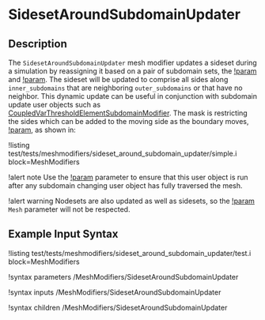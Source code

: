 # SidesetAroundSubdomainUpdater

## Description

The `SidesetAroundSubdomainUpdater` mesh modifier updates a sideset during a simulation by reassigning it based on a pair of subdomain sets, the [!param](/MeshModifiers/SidesetAroundSubdomainUpdater/inner_subdomains) and [!param](/MeshModifiers/SidesetAroundSubdomainUpdater/outer_subdomains). The sideset will be updated to comprise all sides along `inner_subdomains` that are neighboring `outer_subdomains` or that have no neighbor. This dynamic update can be useful in conjunction with subdomain update user objects such as [CoupledVarThresholdElementSubdomainModifier](CoupledVarThresholdElementSubdomainModifier.md).  The mask is restricting the sides which can be added to the moving side as the boundary moves, [!param](/MeshModifiers/SidesetAroundSubdomainUpdater/mask_side), as shown in:

!listing test/tests/meshmodifiers/sideset_around_subdomain_updater/simple.i block=MeshModifiers

!alert note
Use the [!param](/MeshModifiers/SidesetAroundSubdomainUpdater/execution_order_group) parameter to ensure that this user object is run after any subdomain changing user object has fully traversed the mesh.

!alert warning
Nodesets are also updated as well as sidesets, so the [!param](/Mesh/FileMesh/construct_node_list_from_side_list) `Mesh` parameter will not be respected.


## Example Input Syntax

!listing test/tests/meshmodifiers/sideset_around_subdomain_updater/test.i block=MeshModifiers

!syntax parameters /MeshModifiers/SidesetAroundSubdomainUpdater

!syntax inputs /MeshModifiers/SidesetAroundSubdomainUpdater

!syntax children /MeshModifiers/SidesetAroundSubdomainUpdater
